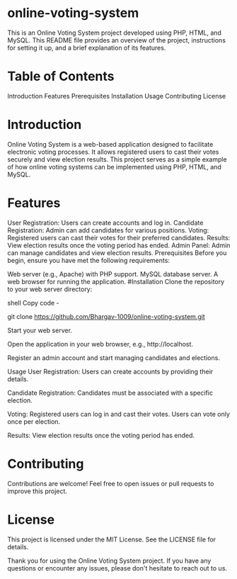 # online-voting-system
This is an Online Voting System project developed using PHP, HTML, and MySQL. This README file provides an overview of the project, instructions for setting it up, and a brief explanation of its features.

# Table of Contents
Introduction
Features
Prerequisites
Installation
Usage
Contributing
License

# Introduction
Online Voting System is a web-based application designed to facilitate electronic voting processes. It allows registered users to cast their votes securely and view election results. This project serves as a simple example of how online voting systems can be implemented using PHP, HTML, and MySQL.

# Features
User Registration: Users can create accounts and log in.
Candidate Registration: Admin can add candidates for various positions.
Voting: Registered users can cast their votes for their preferred candidates.
Results: View election results once the voting period has ended.
Admin Panel: Admin can manage candidates and view election results.
Prerequisites
Before you begin, ensure you have met the following requirements:

Web server (e.g., Apache) with PHP support.
MySQL database server.
A web browser for running the application.
#Installation
Clone the repository to your web server directory:

shell
Copy code - 

git clone https://github.com/Bhargav-1009/online-voting-system.git

Start your web server.

Open the application in your web browser, e.g., http://localhost.

Register an admin account and start managing candidates and elections.

Usage
User Registration:
Users can create accounts by providing their details.

Candidate Registration:
Candidates must be associated with a specific election.

Voting:
Registered users can log in and cast their votes.
Users can vote only once per election.

Results:
View election results once the voting period has ended.


# Contributing
Contributions are welcome! Feel free to open issues or pull requests to improve this project.

# License
This project is licensed under the MIT License. See the LICENSE file for details.

Thank you for using the Online Voting System project. If you have any questions or encounter any issues, please don't hesitate to reach out to us.
